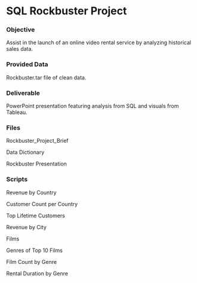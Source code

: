 # SQL Rockbuster Project

### Objective
Assist in the launch of an online video rental service by analyzing historical sales data.

### Provided Data
Rockbuster.tar file of clean data.

### Deliverable
PowerPoint presentation featuring analysis from SQL and visuals from Tableau.

### Files

Rockbuster_Project_Brief

Data Dictionary

Rockbuster Presentation

### Scripts

Revenue by Country

Customer Count per Country

Top Lifetime Customers

Revenue by City

Films

Genres of Top 10 Films

Film Count by Genre

Rental Duration by Genre
